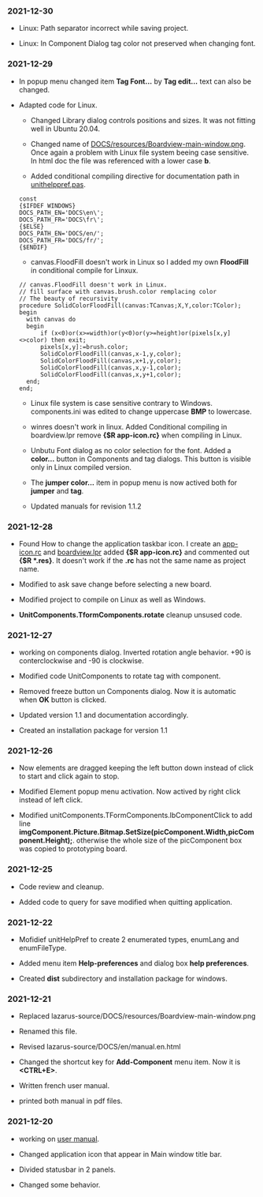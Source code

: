 ### 2021-12-30

*  Linux: Path separator incorrect while saving project.

*  Linux: In Component Dialog tag color not preserved when changing font.

### 2021-12-29

* In popup menu changed item **Tag Font...** by **Tag edit...** text can also be changed.

* Adapted code for Linux. 
	
	* Changed Library dialog controls positions and sizes. It was not fitting well in Ubuntu 20.04.
	
	* Changed name of [DOCS/resources/Boardview-main-window.png](DOCS/resources/Boardview-main-window.png). Once again a problem with
	Linux file system beeing case sensitive. In html doc the file was referenced with a lower case **b**.
	
	
	* Added conditional compiling directive for documentation path in [unithelppref.pas](unithelppref.pas). 
	```
	const
    {$IFDEF WINDOWS}
    DOCS_PATH_EN='DOCS\en\';
    DOCS_PATH_FR='DOCS\fr\';
    {$ELSE}
    DOCS_PATH_EN='DOCS/en/';
    DOCS_PATH_FR='DOCS/fr/';
    {$ENDIF}
  
	```
   
    *  canvas.FloodFill doesn't work in Linux so I added my own **FloodFill** in conditional compile for Linxux.
    ```
    // canvas.FloodFill doesn't work in Linux.
	// fill surface with canvas.brush.color remplacing color
	// The beauty of recursivity
	procedure SolidColorFloodFill(canvas:TCanvas;X,Y,color:TColor);
	begin
      with canvas do
      begin
          if (x<0)or(x>=width)or(y<0)or(y>=height)or(pixels[x,y]<>color) then exit;
          pixels[x,y]:=brush.color;
          SolidColorFloodFill(canvas,x-1,y,color);
          SolidColorFloodFill(canvas,x+1,y,color);
          SolidColorFloodFill(canvas,x,y-1,color);
          SolidColorFloodFill(canvas,x,y+1,color);
      end;
	end;
    
    ```

	*  Linux file system is case sensitive contrary to Windows. components.ini was edited to change uppercase **BMP** to lowercase.
	
	*  winres doesn't work in linux. Added Conditional compiling in boardview.lpr remove **{$R app-icon.rc}** when compiling in Linux.
	
	*  Unbutu Font dialog as no color selection for the font.  Added a **color...** button in Components and tag dialogs. This button 
	is visible only in Linux compiled version.  
	
	*  The **jumper color...** item in popup menu is now actived both for **jumper** and **tag**.
	
	* Updated manuals for revision 1.1.2
	
### 2021-12-28

*  Found How to change the application taskbar icon.  I create an [app-icon.rc](app-icon.rc) and [boardview.lpr](boardview.lpr)
added **{$R app-icon.rc}** and commented out **{$R *.res}**.  It doesn't work if the **.rc** has not the same name as project name.

*  Modified to ask save change before selecting a new board.

*  Modified project to compile on Linux as well as Windows.

*  **UnitComponents.TformComponents.rotate**  cleanup unsused code.

### 2021-12-27

* working on components dialog. Inverted rotation angle behavior. +90 is conterclockwise and -90 is clockwise.

* Modified code UnitComponents to rotate tag with component.

* Removed freeze  button un Components dialog. Now it is automatic when **OK** button is clicked. 

* Updated version 1.1 and documentation accordingly. 

* Created an installation package for version 1.1

### 2021-12-26 

* Now elements are dragged keeping the left button down instead of click to start and click again to stop. 

* Modified Element popup menu activation. Now actived by right click instead of left click.

* Modified  unitComponents.TFormComponents.lbComponentClick to add line __imgComponent.Picture.Bitmap.SetSize(picComponent.Width,picComponent.Height);__.
otherwise the whole size of the picComponent box was copied to prototyping board.


### 2021-12-25

* Code review and cleanup.

* Added code to query for save modified when quitting application.

### 2021-12-22

* Mofidief unitHelpPref to create 2 enumerated types, enumLang and enumFileType.

* Added menu item **Help-preferences** and dialog box **help preferences**.

* Created **dist** subdirectory and installation package for windows.

### 2021-12-21

* Replaced lazarus-source/DOCS/resources/Boardview-main-window.png

* Renamed this file.

* Revised lazarus-source/DOCS/en/manual.en.html

* Changed the shortcut key for **Add-Component** menu item. Now it is **&lt;CTRL+E&gt;**.

* Written french user manual.

* printed both manual in pdf files.
	
### 2021-12-20 
	
* working on [user manual](DOCS/en/manual-en.html).

* Changed application icon that appear in Main window title bar.

* Divided statusbar in 2 panels.

* Changed some behavior.
    
    
